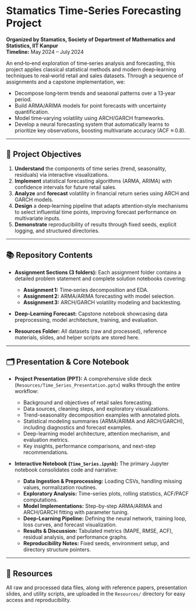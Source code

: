 # Stamatics Time‑Series Forecasting Project
**Organized by Stamatics, Society of Department of Mathematics and Statistics, IIT Kanpur**  
**Timeline:** May 2024 – July 2024

An end‑to‑end exploration of time‑series analysis and forecasting, this project applies classical statistical methods and modern deep‑learning techniques to real‑world retail and sales datasets. Through a sequence of assignments and a capstone implementation, we:

- Decompose long‑term trends and seasonal patterns over a 13‑year period.
- Build ARMA/ARIMA models for point forecasts with uncertainty quantification.
- Model time‑varying volatility using ARCH/GARCH frameworks.
- Develop a neural forecasting system that automatically learns to prioritize key observations, boosting multivariate accuracy (ACF ≈ 0.8).

---

## 🎯 Project Objectives

1. **Understand** the components of time series (trend, seasonality, residuals) via interactive visualizations.
2. **Implement** statistical forecasting algorithms (ARMA, ARIMA) with confidence intervals for future retail sales.
3. **Analyze** and **forecast** volatility in financial return series using ARCH and GARCH models.
4. **Design** a deep‑learning pipeline that adapts attention‑style mechanisms to select influential time points, improving forecast performance on multivariate inputs.
5. **Demonstrate** reproducibility of results through fixed seeds, explicit logging, and structured directories.

---

## 📚 Repository Contents

- **Assignment Sections (3 folders):** Each assignment folder contains a detailed problem statement and complete solution notebooks covering:
  - **Assignment 1:** Time‑series decomposition and EDA.
  - **Assignment 2:** ARMA/ARIMA forecasting with model selection.
  - **Assignment 3:** ARCH/GARCH volatility modeling and backtesting.

- **Deep‑Learning Forecast:** Capstone notebook showcasing data preprocessing, model architecture, training, and evaluation.

- **Resources Folder:** All datasets (raw and processed), reference materials, slides, and helper scripts are stored here.

---

## 🗂 Presentation & Core Notebook

- **Project Presentation (PPT):** A comprehensive slide deck (`Resources/Time_Series_Presentation.pptx`) walks through the entire workflow:
  - Background and objectives of retail sales forecasting.
  - Data sources, cleaning steps, and exploratory visualizations.
  - Trend-seasonality decomposition examples with annotated plots.
  - Statistical modeling summaries (ARMA/ARIMA and ARCH/GARCH), including diagnostics and forecast examples.
  - Deep-learning model architecture, attention mechanism, and evaluation metrics.
  - Key insights, performance comparisons, and next-step recommendations.

- **Interactive Notebook (`Time_Series.ipynb`):** The primary Jupyter notebook consolidates code and narrative:
  - **Data Ingestion & Preprocessing:** Loading CSVs, handling missing values, normalization routines.
  - **Exploratory Analysis:** Time-series plots, rolling statistics, ACF/PACF computations.
  - **Model Implementations:** Step-by-step ARMA/ARIMA and ARCH/GARCH fitting with parameter tuning.
  - **Deep‑Learning Pipeline:** Defining the neural network, training loop, loss curves, and forecast visualization.
  - **Results & Discussion:** Tabulated metrics (MAPE, RMSE, ACF), residual analysis, and performance graphs.
  - **Reproducibility Notes:** Fixed seeds, environment setup, and directory structure pointers.

---

## 📂 Resources

All raw and processed data files, along with reference papers, presentation slides, and utility scripts, are uploaded in the `Resources/` directory for easy access and reproducibility.
